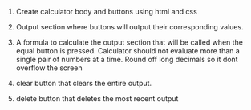 1. Create calculator body and buttons using html and css

2. Output section where buttons will output their corresponding values.

3. A formula to calculate the output section that will be called when the equal button is pressed.
    Calculator should not evaluate more than a single pair of numbers at a time.
    Round off long decimals so it dont overflow the screen
    

4. clear button that clears the entire output.

5. delete button that deletes the most recent output